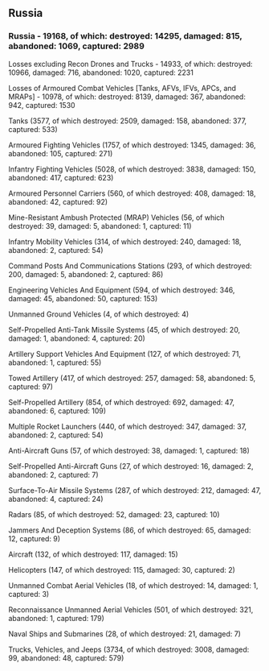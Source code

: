 
 
 ## Russia
 
 ### Russia - 19168, of which: destroyed: 14295, damaged: 815, abandoned: 1069, captured: 2989

 Losses excluding Recon Drones and Trucks - 14933, of which: destroyed: 10966, damaged: 716, abandoned: 1020, captured: 2231

 Losses of Armoured Combat Vehicles [Tanks, AFVs, IFVs, APCs, and MRAPs] - 10978, of which: destroyed: 8139, damaged: 367, abandoned: 942, captured: 1530

 

 

 Tanks (3577, of which destroyed: 2509, damaged: 158, abandoned: 377, captured: 533)

 Armoured Fighting Vehicles (1757, of which destroyed: 1345, damaged: 36, abandoned: 105, captured: 271)

 Infantry Fighting Vehicles (5028, of which destroyed: 3838, damaged: 150, abandoned: 417, captured: 623)

 Armoured Personnel Carriers (560, of which destroyed: 408, damaged: 18, abandoned: 42, captured: 92)

 Mine-Resistant Ambush Protected (MRAP) Vehicles (56, of which destroyed: 39, damaged: 5, abandoned: 1, captured: 11)

 Infantry Mobility Vehicles (314, of which destroyed: 240, damaged: 18, abandoned: 2, captured: 54)

 Command Posts And Communications Stations (293, of which destroyed: 200, damaged: 5, abandoned: 2, captured: 86)

 Engineering Vehicles And Equipment (594, of which destroyed: 346, damaged: 45, abandoned: 50, captured: 153)

 Unmanned Ground Vehicles (4, of which destroyed: 4)

 Self-Propelled Anti-Tank Missile Systems (45, of which destroyed: 20, damaged: 1, abandoned: 4, captured: 20)

 Artillery Support Vehicles And Equipment (127, of which destroyed: 71, abandoned: 1, captured: 55)

 Towed Artillery (417, of which destroyed: 257, damaged: 58, abandoned: 5, captured: 97)

 Self-Propelled Artillery (854, of which destroyed: 692, damaged: 47, abandoned: 6, captured: 109)

 Multiple Rocket Launchers (440, of which destroyed: 347, damaged: 37, abandoned: 2, captured: 54)

 Anti-Aircraft Guns (57, of which destroyed: 38, damaged: 1, captured: 18)

 Self-Propelled Anti-Aircraft Guns (27, of which destroyed: 16, damaged: 2, abandoned: 2, captured: 7)

 Surface-To-Air Missile Systems (287, of which destroyed: 212, damaged: 47, abandoned: 4, captured: 24)

 Radars (85, of which destroyed: 52, damaged: 23, captured: 10)

 Jammers And Deception Systems (86, of which destroyed: 65, damaged: 12, captured: 9)

 Aircraft (132, of which destroyed: 117, damaged: 15)

 Helicopters (147, of which destroyed: 115, damaged: 30, captured: 2)

 Unmanned Combat Aerial Vehicles (18, of which destroyed: 14, damaged: 1, captured: 3)

 Reconnaissance Unmanned Aerial Vehicles (501, of which destroyed: 321, abandoned: 1, captured: 179)

 Naval Ships and Submarines (28, of which destroyed: 21, damaged: 7)

 Trucks, Vehicles, and Jeeps (3734, of which destroyed: 3008, damaged: 99, abandoned: 48, captured: 579)

